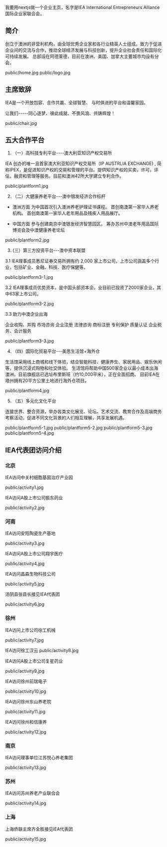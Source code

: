 我要用nextjs做一个企业主页，名字是IEA International Entrepreneurs Alliance 国际企业家联合会。

## 简介

创立于澳洲的非营利机构，由全球优秀企业家和各行业精英人士组成。致力于促进企业间的交流与合作，推动全球经济发展与科技创新，提升企业社会责任和国际化可持续发展。
总部设在阿德莱德，目前在澳洲、美国、加拿大主要城市均设有分会。

public/home.jpg
public/logo.jpg

## 主席致辞

IEA是一个开放包容、合作共赢、全球智慧、 与时俱进的平台和温馨家园。

让我们-----同心逐梦、彼此成就、不畏风浪、共铸辉煌！

public/chair.jpg

## 五大合作平台

1. （一）高科技专利平台----澳大利亚知识产权交易所

IEA 创办的唯一且首家澳大利亚知识产权交易所（IP AUSTRLIA EXCHANGE) , 简称IPEX，是促进知识产权的交易和管理的平台。提供知识产权的买卖，许可，评估，融资和管理等服务。目前和澳洲42所大学建立专利合作。

public/plantform1.jpg

2. （二）大健康养老平台---澳中银发经济合作标杆

- 澳洲方面
为中国首次引入澳洲养老护理证书课程。
首创南澳第一家华人养老机构。
首创南澳第一家华人老年用品及残疾人用品展厅。

- 中国方面
参与创建南京中澳银发经济智慧园区。
筹办苏州中澳老年用品国际博览会及中澳健康养老论坛


public/plantform2.jpg

3. (三）第三方投资平台---澳中资本联盟

3.1 
IEA理事成员悉尼证券交易所拥有约 2,000 家上市公司，上市公司涵盖多个行业，包括矿业、金融、科技、医疗保健等。

public/plantform3-1.jpg

3.2
IEA理事成员优势资本，是中国头部资本企。业目前已投资了2000家企业，其中63家上市公司。

public/plantform3-2.jpg

3.3 助力中澳企业出海

企业收购、并购
市场咨询
企业注册
法律咨询
商标注册
专利保护
质量认证
企业税务、会计服务

public/plantform3-3.jpg

4. （四）国际化贸易平台---美思生活馆+海外仓


生活馆采用线上商城和线下体验，结合智能科技、健康养生、家居用品、娱乐休闲等，提供沉浸式购物和社交体验。
生活馆将帮助中国500家企业以最小成本出海澳洲。目前旗舰店已选址布里斯班（约10,000平米），正在全面招商。
目前IEA在塔州拥有20平方公里土地进行海外仓项目。

public/plantform4.jpg

5. （五）多元化文化平台

连接世界、整合资源，举办各类文化展览、论坛、艺术交流、教育合作及高端商务考察活动，促进不同文化背景的人们相互理解，共享发展机遇。

public/plantform5-1.jpg
public/plantform5-2.jpg
public/plantform5-3.jpg
public/plantform5-4.jpg

## IEA代表团访问介绍

### 北京

IEA访问中关村细胞基因治疗产业园

public/activity1.jpg

IEA访问A股上市公司振东药业

public/activity2.jpg

### 河南

IEA访问安阳陶瓷生产基地

public/activity3.jpg

IEA访问A股上市公司翔宇医疗

public/activity4.jpg

IEA访问晶森生物科技公司

public/activity5.jpg

汤阴县张县长接见IEA代表团 

public/activity6.jpg

### 徐州

IEA访问上市公司徐工机械

public/activity7.jpg

IEA访问徐工汉云
public/activity8.jpg

IEA访问A股上市公司复星药业

public/activity9.jpg

IEA访问徐州前瑞电子

public/activity10.jpg

IEA访问徐州东山养老院

public/activity11.jpg

IEA访问徐州和信康养

public/activity12.jpg

### 南京

IEA访问理事单位江苏悦心养老集团

public/activity13.jpg

### 苏州
IEA访问苏州养老产业联合会

public/activity14.jpg

### 上海

上海侨联主席齐全胜接见IEA代表团

public/activity15.jpg

